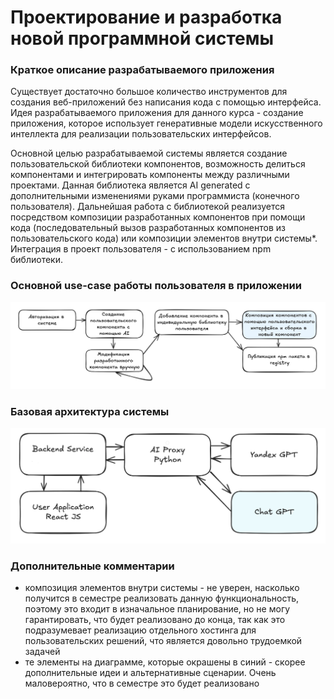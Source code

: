 # Проектирование и разработка новой программной системы

### Краткое описание разрабатываемого приложения

Существует достаточно большое количество инструментов для создания веб-приложений без написания кода с помощью интерфейса. Идея разрабатываемого приложения для данного курса - создание приложения, которое использует генеративные модели искусственного интеллекта для реализации пользовательских интерфейсов.

Основной целью разрабатываемой системы является создание пользовательской библиотеки компонентов, возможность делиться компонентами и интегрировать компоненты между различными проектами. Данная библиотека является AI generated с дополнительными изменениями руками программиста (конечного пользователя). Дальнейшая работа с библиотекой реализуется посредством композиции разработанных компонентов при помощи кода (последовательный вызов разработанных компонентов из пользовательского кода) или композиции элементов внутри системы\*. Интеграция в проект пользователя - с использованием npm библиотеки.

### Основной use-case работы пользователя в приложении

![User Flow](./docs/img/userflow.png)

### Базовая архитектура системы

![System Architecture](./docs/img/architecture.png)

### Дополнительные комментарии

- композиция элементов внутри системы - не уверен, насколько получится в семестре реализовать данную функциональность, поэтому это входит в изначальное планирование, но не могу гарантировать, что будет реализовано до конца, так как это подразумевает реализацию отдельного хостинга для пользовательских решений, что является довольно трудоемкой задачей
- те элементы на диаграмме, которые окрашены в синий - скорее дополнительные идеи и альтернативные сценарии. Очень маловероятно, что в семестре это будет реализовано
